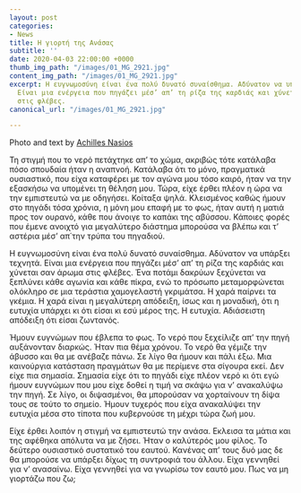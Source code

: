 ```yaml
---
layout: post
categories:
- News
title: Η γιορτή της Ανάσας
subtitle: ''
date: 2020-04-03 22:00:00 +0000
thumb_img_path: "/images/01_MG_2921.jpg"
content_img_path: "/images/01_MG_2921.jpg"
excerpt: Η ευγνωμοσύνη είναι ένα πολύ δυνατό συναίσθημα. Αδύνατον να υπάρξει τεχνητά.
  Είναι μια ενέργεια που πηγάζει μέσ’ απ’ τη ρίζα της καρδιάς και χύνεται σαν άρωμα
  στις φλέβες.
canonical_url: "/images/01_MG_2921.jpg"

---
```

Photo and text by <a href="https://anikon.org/" target="blank">Achilles Nasios</a>

Τη στιγμή που το νερό πετάχτηκε απ’ το χώμα, ακριβώς τότε κατάλαβα πόσο σπουδαία ήταν η αναπνοή. Κατάλαβα ότι το μόνο, πραγματικά ουσιαστικό, που είχα καταφέρει με τον αγώνα μου τόσο καιρό, ήταν να την εξασκήσω να υπομένει τη θέληση μου. Τώρα, είχε έρθει πλέον η ώρα να την εμπιστευτώ να με οδηγήσει. Κοίταξα ψηλά. Κλεισμένος καθώς ήμουν στο πηγάδι τόσα χρόνια, η μόνη μου επαφή με το φως, ήταν αυτή η ματιά προς τον ουρανό, κάθε που άνοιγε το καπάκι της αβύσσου. Κάποιες φορές που έμενε ανοιχτό για μεγαλύτερο διάστημα μπορούσα να βλέπω και τ’ αστέρια μέσ’ απ΄την τρύπα του πηγαδιού.

Η ευγνωμοσύνη είναι ένα πολύ δυνατό συναίσθημα. Αδύνατον να υπάρξει τεχνητά. Είναι μια ενέργεια που πηγάζει μέσ’ απ’ τη ρίζα της καρδιάς και χύνεται σαν άρωμα στις φλέβες. Ένα ποτάμι δακρύων ξεχύνεται να ξεπλύνει κάθε αγωνία και κάθε πίκρα, ενώ το πρόσωπο μεταμορφώνεται ολόκληρο σε μια τεράστια χαμογελαστή γκριμάτσα. Η χαρά παίρνει τα γκέμια. Η χαρά είναι η μεγαλύτερη απόδειξη, ίσως και η μοναδική, ότι η ευτυχία υπάρχει κι ότι είσαι κι εσύ μέρος της. Η ευτυχία. Αδιάσειστη απόδειξη ότι είσαι ζωντανός.

Ήμουν ευγνώμων που έβλεπα το φως. Το νερό που ξεχείλιζε απ’ την πηγή αυξάνονταν διαρκώς. Ήταν πια θέμα χρόνου. Το νερό θα γέμιζε την άβυσσο και θα με ανέβαζε πάνω. Σε λίγο θα ήμουν και πάλι έξω. Μια καινούργια κατάσταση πραγμάτων θα με περίμενε στα σίγουρα εκεί. Δεν είχε πια σημασία. Σημασία είχε ότι το πηγάδι είχε πλέον νερό κι ότι εγώ ήμουν ευγνώμων που μου είχε δοθεί η τιμή να σκάψω για ν’ ανακαλύψω την πηγή. Σε λίγο, οι διψασμένοι, θα μπορούσαν να χορταίνουν τη δίψα τους σε τούτο το σημείο. Ήμουν τυχερός που είχα ανακαλύψει την ευτυχία μέσα στο τίποτα που κυβερνούσε τη μέχρι τώρα ζωή μου.

Είχε έρθει λοιπόν η στιγμή να εμπιστευτώ την ανάσα. Εκλεισα τα μάτια και της αφέθηκα απόλυτα να με ζήσει. Ήταν ο καλύτερός μου φίλος. Το δεύτερο ουσιαστικό συστατικό του εαυτού. Κανένας απ’ τους δυό μας δε θα μπορούσε να υπάρξει δίχως τη συντροφιά του άλλου. Είχα γεννηθεί για ν’ ανασαίνω. Είχα γεννηθεί για να γνωρίσω τον εαυτό μου. Πως να μη γιορτάζω που ζω;